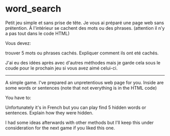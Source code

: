 # word_search

Petit jeu simple et sans prise de tête.
Je vous ai préparé une page web sans prétention.
À l'intérieur se cachent des mots ou des phrases. (attention il n'y a pas tout dans le code HTML)
 
Vous devez:

trouver 5 mots ou phrases cachés.
Expliquer comment ils ont eté cachés.

J'ai eu des idées après avec d'autres méthodes mais je garde cela sous le coude pour le prochain jeu si  vous avez aimé celui-ci.


-----------------------------------------------------------------------------------------------------------------------------------------------

A simple game.
I've prepared an unpretentious web page for you.
Inside are some words or sentences (note that not everything is in the HTML code)
 
You have to:

Unfortunately it's in French but you can play 
find 5 hidden words or sentences. 
Explain how they were hidden.

I had some ideas afterwards with other methods but I'll keep this under consideration for the next game if you liked this one.


